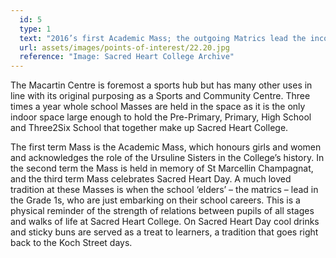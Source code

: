 ```yaml
---
  id: 5
  type: 1
  text: "2016’s first Academic Mass; the outgoing Matrics lead the incoming Grade 1s up the steps and into the Macartin Centre. "
  url: assets/images/points-of-interest/22.20.jpg
  reference: "Image: Sacred Heart College Archive"
---
```

The Macartin Centre is foremost a sports hub but has many other uses in line with its original purposing as a Sports and Community Centre. Three times a year whole school Masses are held in the space as it is the only indoor space large enough to hold the Pre-Primary, Primary, High School and Three2Six School that together make up Sacred Heart College. 

The first term Mass is the Academic Mass, which honours girls and women and acknowledges the role of the Ursuline Sisters in the College’s history. In the second term the Mass is held in memory of St Marcellin Champagnat, and the third term Mass celebrates Sacred Heart Day. A much loved tradition at these Masses is when the school ‘elders’ – the matrics – lead in the Grade 1s, who are just embarking on their school careers. This is a physical reminder of the strength of relations between pupils of all stages and walks of life at Sacred Heart College. On Sacred Heart Day cool drinks and sticky buns are served as a treat to learners, a tradition that goes right back to the Koch Street days. 
       